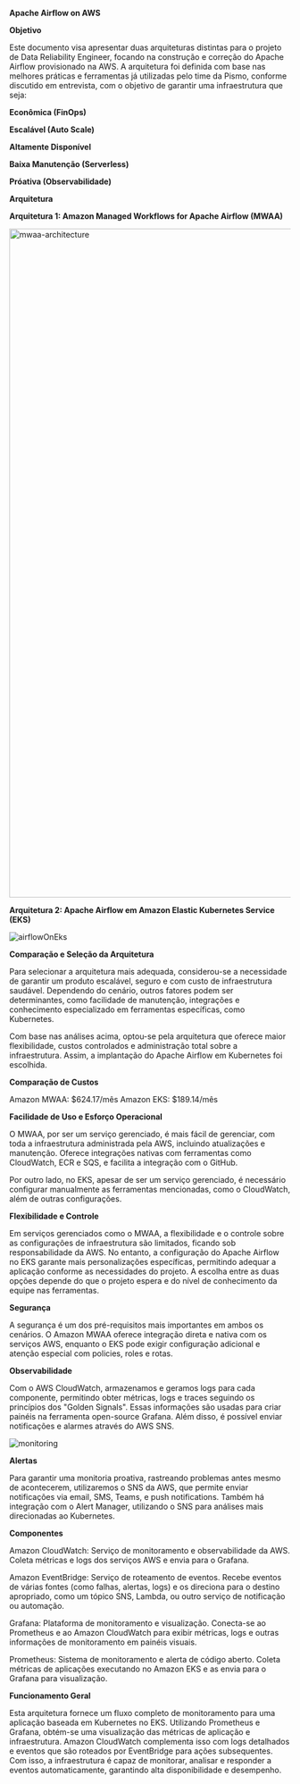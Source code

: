 **Apache Airflow on AWS**

**Objetivo**

Este documento visa apresentar duas arquiteturas distintas para o projeto de Data Reliability Engineer, focando na construção e correção do Apache Airflow provisionado na AWS. A arquitetura foi definida com base nas melhores práticas e ferramentas já utilizadas pelo time da Pismo, conforme discutido em entrevista, com o objetivo de garantir uma infraestrutura que seja:

**Econômica (FinOps)**

**Escalável (Auto Scale)**

**Altamente Disponível**

**Baixa Manutenção (Serverless)**

**Próativa (Observabilidade)**


**Arquitetura**

**Arquitetura 1: Amazon Managed Workflows for Apache Airflow (MWAA)**

<img width="1198" alt="mwaa-architecture" src="https://github.com/user-attachments/assets/1bd537f7-dd4b-4cff-9250-cfe98eb7a91e">

**Arquitetura 2: Apache Airflow em Amazon Elastic Kubernetes Service (EKS)**

![airflowOnEks](https://github.com/user-attachments/assets/edfe29a7-36b8-45c1-80f1-a7a64408eed3)

**Comparação e Seleção da Arquitetura**

Para selecionar a arquitetura mais adequada, considerou-se a necessidade de garantir um produto escalável, seguro e com custo de infraestrutura saudável. Dependendo do cenário, outros fatores podem ser determinantes, como facilidade de manutenção, integrações e conhecimento especializado em ferramentas específicas, como Kubernetes.

Com base nas análises acima, optou-se pela arquitetura que oferece maior flexibilidade, custos controlados e administração total sobre a infraestrutura. Assim, a implantação do Apache Airflow em Kubernetes foi escolhida.

**Comparação de Custos**

Amazon MWAA: $624.17/mês
Amazon EKS: $189.14/mês

**Facilidade de Uso e Esforço Operacional**

O MWAA, por ser um serviço gerenciado, é mais fácil de gerenciar, com toda a infraestrutura administrada pela AWS, incluindo atualizações e manutenção. Oferece integrações nativas com ferramentas como CloudWatch, ECR e SQS, e facilita a integração com o GitHub.

Por outro lado, no EKS, apesar de ser um serviço gerenciado, é necessário configurar manualmente as ferramentas mencionadas, como o CloudWatch, além de outras configurações.

**Flexibilidade e Controle**

Em serviços gerenciados como o MWAA, a flexibilidade e o controle sobre as configurações de infraestrutura são limitados, ficando sob responsabilidade da AWS. No entanto, a configuração do Apache Airflow no EKS garante mais personalizações específicas, permitindo adequar a aplicação conforme as necessidades do projeto. A escolha entre as duas opções depende do que o projeto espera e do nível de conhecimento da equipe nas ferramentas.

**Segurança**

A segurança é um dos pré-requisitos mais importantes em ambos os cenários. O Amazon MWAA oferece integração direta e nativa com os serviços AWS, enquanto o EKS pode exigir configuração adicional e atenção especial com policies, roles e rotas.

**Observabilidade**

Com o AWS CloudWatch, armazenamos e geramos logs para cada componente, permitindo obter métricas, logs e traces seguindo os princípios dos "Golden Signals". Essas informações são usadas para criar painéis na ferramenta open-source Grafana. Além disso, é possível enviar notificações e alarmes através do AWS SNS.

![monitoring](https://github.com/user-attachments/assets/917b4f52-85f2-4aea-a592-95d68764e4fd)


**Alertas**

Para garantir uma monitoria proativa, rastreando problemas antes mesmo de acontecerem, utilizaremos o SNS da AWS, que permite enviar notificações via email, SMS, Teams, e push notifications. Também há integração com o Alert Manager, utilizando o SNS para análises mais direcionadas ao Kubernetes.

**Componentes**

Amazon CloudWatch: Serviço de monitoramento e observabilidade da AWS. Coleta métricas e logs dos serviços AWS e envia para o Grafana.

Amazon EventBridge: Serviço de roteamento de eventos. Recebe eventos de várias fontes (como falhas, alertas, logs) e os direciona para o destino apropriado, como um tópico SNS, Lambda, ou outro serviço de notificação ou automação.

Grafana: Plataforma de monitoramento e visualização. Conecta-se ao Prometheus e ao Amazon CloudWatch para exibir métricas, logs e outras informações de monitoramento em painéis visuais.

Prometheus: Sistema de monitoramento e alerta de código aberto. Coleta métricas de aplicações executando no Amazon EKS e as envia para o Grafana para visualização.

**Funcionamento Geral**

Esta arquitetura fornece um fluxo completo de monitoramento para uma aplicação baseada em Kubernetes no EKS.
Utilizando Prometheus e Grafana, obtém-se uma visualização das métricas de aplicação e infraestrutura.
Amazon CloudWatch complementa isso com logs detalhados e eventos que são roteados por EventBridge para ações subsequentes.
Com isso, a infraestrutura é capaz de monitorar, analisar e responder a eventos automaticamente, garantindo alta disponibilidade e desempenho.
